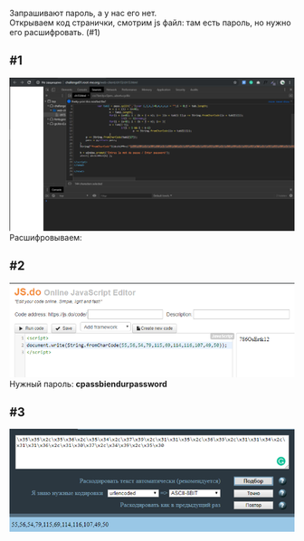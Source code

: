 Запрашивают пароль, а у нас его нет.<br>
Открываем код странички, смотрим js файл: там есть пароль, но нужно его расшифровать. (#1)<br>
<h2>#1</h2>
<img src="HW-8-0.PNG">
Расшифровываем:
<h2>#2</h2>
<img src="HW-8-1.PNG">
Нужный пароль: <b>cpassbiendurpassword</b>
<h2>#3</h2>
<img src="HW-8-2.PNG">
<br><br>
